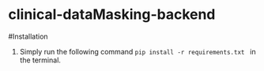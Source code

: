 # clinical-dataMasking-backend

#Installation 

1. Simply run the following command `pip install -r requirements.txt ` in the terminal.
